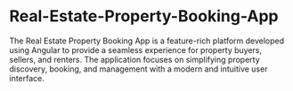 # Real-Estate-Property-Booking-App
The Real Estate Property Booking App is a feature-rich platform developed using Angular to provide a seamless experience for property buyers, sellers, and renters. The application focuses on simplifying property discovery, booking, and management with a modern and intuitive user interface.
